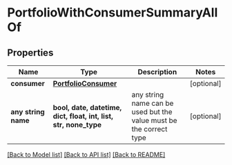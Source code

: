 # PortfolioWithConsumerSummaryAllOf


## Properties
Name | Type | Description | Notes
------------ | ------------- | ------------- | -------------
**consumer** | [**PortfolioConsumer**](PortfolioConsumer.md) |  | [optional] 
**any string name** | **bool, date, datetime, dict, float, int, list, str, none_type** | any string name can be used but the value must be the correct type | [optional]

[[Back to Model list]](../README.md#documentation-for-models) [[Back to API list]](../README.md#documentation-for-api-endpoints) [[Back to README]](../README.md)


